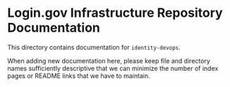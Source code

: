 # Login.gov Infrastructure Repository Documentation

This directory contains documentation for `identity-devops`.

When adding new documentation here, please keep file and directory
names sufficiently descriptive that we can minimize the number of
index pages or README links that we have to maintain.
